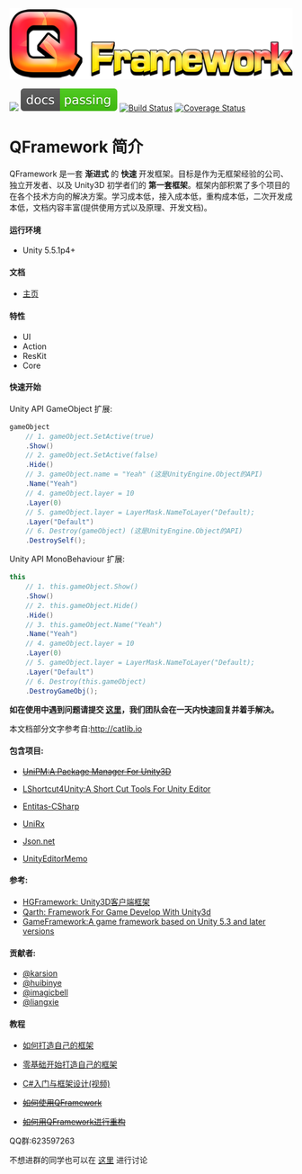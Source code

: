 ![](DocRes/QFramework-icon-0.1.0-512x128.png)

[![](https://img.shields.io/badge/license-MIT-blue.svg)](https://github.com/liangxiegame/QFramework/blob/master/LICENSE)
[![Documentation Status](./DocRes/passing.svg)](http://qframework.io)  [![Build Status](https://travis-ci.org/liangxiegame/QFramework.svg?branch=master)](https://travis-ci.org/liangxiegame/QFramework)
[![Coverage Status](https://coveralls.io/repos/github/liangxiegame/QFramework/badge.svg?branch=master)](https://coveralls.io/github/liangxiegame/QFramework?branch=master)

# QFramework 简介
  QFramework 是一套 **渐进式** 的 **快速** 开发框架。目标是作为无框架经验的公司、独立开发者、以及 Unity3D 初学者们的 **第一套框架**。框架内部积累了多个项目的在各个技术方向的解决方案。学习成本低，接入成本低，重构成本低，二次开发成本低，文档内容丰富(提供使用方式以及原理、开发文档)。

#### 运行环境

* Unity 5.5.1p4+

#### 文档

* [主页](http://doc.qframework.io)

#### 特性
* UI
* Action
* ResKit
* Core

#### 快速开始
Unity API GameObject 扩展:
``` csharp
gameObject
	// 1. gameObject.SetActive(true)
	.Show()
	// 2. gameObject.SetActive(false)
	.Hide()
	// 3. gameObject.name = "Yeah" (这是UnityEngine.Object的API)
	.Name("Yeah")
	// 4. gameObject.layer = 10
	.Layer(0)
	// 5. gameObject.layer = LayerMask.NameToLayer("Default);
	.Layer("Default")
	// 6. Destroy(gameObject) (这是UnityEngine.Object的API)
	.DestroySelf();
```
Unity API MonoBehaviour 扩展:
``` csharp
this
	// 1. this.gameObject.Show()
	.Show()
	// 2. this.gameObject.Hide()
	.Hide()
	// 3. this.gameObject.Name("Yeah")
	.Name("Yeah")
	// 4. gameObject.layer = 10
	.Layer(0)
	// 5. gameObject.layer = LayerMask.NameToLayer("Default);
	.Layer("Default")
	// 6. Destroy(this.gameObject)
	.DestroyGameObj();
```






**如在使用中遇到问题请提交 [这里](https://github.com/liangxiegame/QFramework/issues/new)，我们团队会在一天内快速回复并着手解决。**

本文档部分文字参考自:http://catlib.io



#### 包含项目:

* [~~UniPM:A Package Manager For Unity3D~~](https://github.com/UniPM/UniPM)
* [LShortcut4Unity:A Short Cut Tools For Unity Editor](https://github.com/LoveOfCodeGod/LShortcut4Unity)


* [Entitas-CSharp](https://github.com/sschmid/Entitas-CSharp)
* [UniRx](https://github.com/neuecc/UniRx)
* [Json.net](https://github.com/JamesNK/Newtonsoft.Json)
* [UnityEditorMemo](https://github.com/charcolle/UnityEditorMemo)

#### 参考:

* [HGFramework: Unity3D客户端框架](https://github.com/zhutaorun/HGFramework)
* [Qarth: Framework For Game Develop With Unity3d](https://github.com/SnowCold/Qarth)
* [GameFramework:A game framework based on Unity 5.3 and later versions](https://github.com/EllanJiang/GameFramework)


#### 贡献者:

- [@karsion](https://github.com/karsion)
- [@huibinye](https://github.com/HUIBINYE)
- [@imagicbell](https://github.com/imagicbell)
- [@liangxie](https://github.com/liangxieq)

#### 教程

* [如何打造自己的框架](http://liangxiegame.com/post/1/)
* [零基础开始打造自己的框架](http://liangxiegame.com/post/26/)
* [C#入门与框架设计(视频)](http://edu.manew.com/course/431)


* [~~如何使用QFramework~~]()
* [~~如何用QFramework进行重构~~]()



QQ群:623597263 

不想进群的同学也可以在 [这里](https://gitter.im/qframeworkio/qframework) 进行讨论
